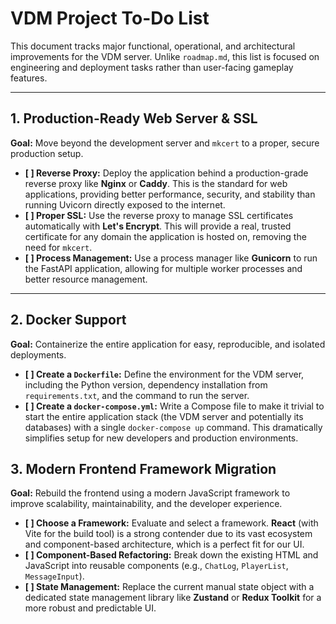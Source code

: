 # VDM Project To-Do List

This document tracks major functional, operational, and architectural improvements for the VDM server. Unlike `roadmap.md`, this list is focused on engineering and deployment tasks rather than user-facing gameplay features.

---
## 1. Production-Ready Web Server & SSL

**Goal:** Move beyond the development server and `mkcert` to a proper, secure production setup.

- **[ ] Reverse Proxy:** Deploy the application behind a production-grade reverse proxy like **Nginx** or **Caddy**. This is the standard for web applications, providing better performance, security, and stability than running Uvicorn directly exposed to the internet.
- **[ ] Proper SSL:** Use the reverse proxy to manage SSL certificates automatically with **Let's Encrypt**. This will provide a real, trusted certificate for any domain the application is hosted on, removing the need for `mkcert`.
- **[ ] Process Management:** Use a process manager like **Gunicorn** to run the FastAPI application, allowing for multiple worker processes and better resource management.

---
## 2. Docker Support

**Goal:** Containerize the entire application for easy, reproducible, and isolated deployments.

- **[ ] Create a `Dockerfile`:** Define the environment for the VDM server, including the Python version, dependency installation from `requirements.txt`, and the command to run the server.
- **[ ] Create a `docker-compose.yml`:** Write a Compose file to make it trivial to start the entire application stack (the VDM server and potentially its databases) with a single `docker-compose up` command. This dramatically simplifies setup for new developers and production environments.

## 3. Modern Frontend Framework Migration

**Goal:** Rebuild the frontend using a modern JavaScript framework to improve scalability, maintainability, and the developer experience.

- **[ ] Choose a Framework:** Evaluate and select a framework. **React** (with Vite for the build tool) is a strong contender due to its vast ecosystem and component-based architecture, which is a perfect fit for our UI.
- **[ ] Component-Based Refactoring:** Break down the existing HTML and JavaScript into reusable components (e.g., `ChatLog`, `PlayerList`, `MessageInput`).
- **[ ] State Management:** Replace the current manual state object with a dedicated state management library like **Zustand** or **Redux Toolkit** for a more robust and predictable UI.